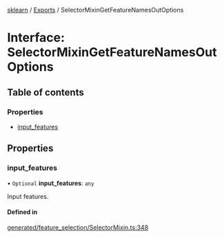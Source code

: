 [sklearn](../readme.md) / [Exports](../modules.md) / SelectorMixinGetFeatureNamesOutOptions

# Interface: SelectorMixinGetFeatureNamesOutOptions

## Table of contents

### Properties

- [input\_features](SelectorMixinGetFeatureNamesOutOptions.md#input_features)

## Properties

### input\_features

• `Optional` **input\_features**: `any`

Input features.

#### Defined in

[generated/feature_selection/SelectorMixin.ts:348](https://github.com/transitive-bullshit/scikit-learn-ts/blob/367336a/packages/sklearn/src/generated/feature_selection/SelectorMixin.ts#L348)
